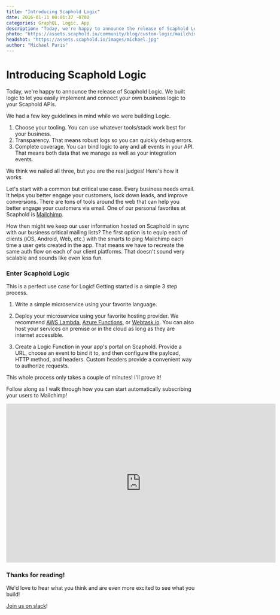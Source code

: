 ```yaml
---
title: "Introducing Scaphold Logic"
date: 2016-01-11 00:01:37 -0700
categories: GraphQL, Logic, App
description: "Today, we're happy to announce the release of Scaphold Logic. We built logic to let you easily implement and connect your own business logic to your Scaphold APIs. Getting started is easy!"
photo: "https://assets.scaphold.io/community/blog/custom-logic/mailchimp-webtask.png"
headshot: "https://assets.scaphold.io/images/michael.jpg"
author: "Michael Paris"
---
```


# Introducing Scaphold Logic

Today, we're happy to announce the release of Scaphold Logic. We built logic to let
you easily implement and connect your own business logic to your Scaphold APIs.

We had a few key guidelines in mind while we were building Logic.

1) Choose your tooling. You can use whatever tools/stack work best for your business.
2) Transparency. That means robust logs so you can quickly debug errors.
3) Complete coverage. You can bind logic to any and all events in your API. That means both data that we manage as well as your integration events.

We think we nailed all three, but you are the real judges! Here's how it works.

Let's start with a common but critical use case. Every business needs email. It helps you better
engage your customers, lock down leads, and improve conversions. There are tons of tools around the
web that can help you better engage your customers via email. One of our personal favorites at
Scaphold is [Mailchimp](https://mailchimp.com/).

How then might we keep our user information hosted on Scaphold in sync with our business critical
mailing lists? The first option is to equip each of clients (iOS, Android, Web, etc.) with the
smarts to ping Mailchimp each time a user gets created in the app. That means we have to recreate
the same auth flow on each of our client platforms. That doesn't sound very scalable and sounds
like even less fun.

### Enter Scaphold Logic

This is a perfect use case for Logic! Getting started is a simple 3 step process.

1) Write a simple microservice using your favorite language.

2) Deploy your microservice using your favorite hosting provider. We recommend [AWS Lambda](https://aws.amazon.com/lambda/),
[Azure Functions](https://azure.microsoft.com/en-us/services/functions/), or [Webtask.io](https://webtask.io/). You can also
host your services on premise or in the cloud as long as they are internet accessible.

3) Create a Logic Function in your app's portal on Scaphold. Provide a URL, choose an event to bind it to,
and then configure the payload, HTTP method, and headers. Custom headers provide a convenient way to
authorize requests.

This whole process only takes a couple of minutes! I'll prove it!

Follow along as I walk through how you can start automatically subscribing your users to Mailchimp!

<iframe width="720" height="424" src="https://www.youtube.com/embed/hv3FQY6iipQ" frameborder="0" allowfullscreen></iframe>

### Thanks for reading!

We'd love to hear what you think and are even more excited to see what you build!

[Join us on slack](http://slack.scaphold.io)!